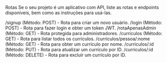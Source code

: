 Rotas
Se o seu projeto é um aplicativo com API, liste as rotas e endpoints disponíveis, bem como as instruções para usá-las.

/signup (Método: POST) - Rota para criar um novo usuário.
/login (Método: POST) - Rota para fazer login e obter um token JWT.
/rotaApenasAdmin (Método: GET) - Rota protegida para administradores.
/curriculos (Método: GET) - Rota para listar todos os currículos.
/curriculos/pessoa/:nome (Método: GET) - Rota para obter um currículo por nome.
/curriculos/:id (Método: PUT) - Rota para atualizar um currículo por ID.
/curriculos/:id (Método: DELETE) - Rota para excluir um currículo por ID.
